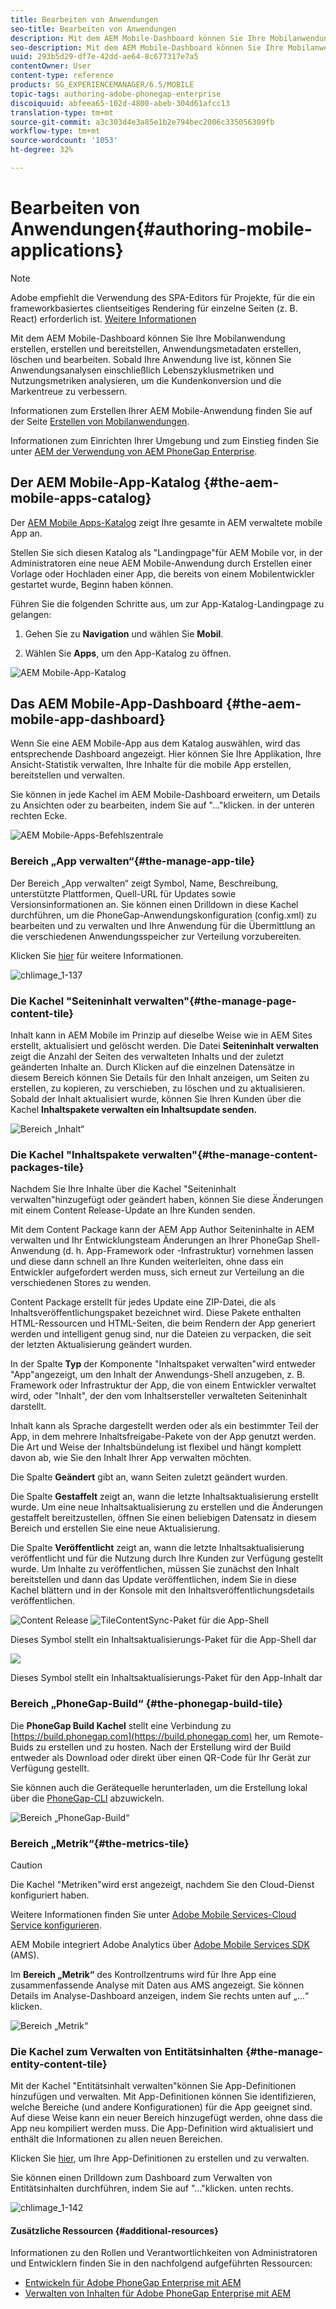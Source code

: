 ```yaml
---
title: Bearbeiten von Anwendungen
seo-title: Bearbeiten von Anwendungen
description: Mit dem AEM Mobile-Dashboard können Sie Ihre Mobilanwendung erstellen, erstellen und bereitstellen, Anwendungsmetadaten erstellen, löschen und bearbeiten. Auf dieser Seite erfahren Sie mehr.
seo-description: Mit dem AEM Mobile-Dashboard können Sie Ihre Mobilanwendung erstellen, erstellen und bereitstellen, Anwendungsmetadaten erstellen, löschen und bearbeiten. Auf dieser Seite erfahren Sie mehr.
uuid: 293b5d29-df7e-42dd-ae64-8c677317e7a5
contentOwner: User
content-type: reference
products: SG_EXPERIENCEMANAGER/6.5/MOBILE
topic-tags: authoring-adobe-phonegap-enterprise
discoiquuid: abfeea65-102d-4800-abeb-304d61afcc13
translation-type: tm+mt
source-git-commit: a3c303d4e3a85e1b2e794bec2006c335056309fb
workflow-type: tm+mt
source-wordcount: '1053'
ht-degree: 32%

---
```



# Bearbeiten von Anwendungen{#authoring-mobile-applications}

>[!NOTE]
>
>Adobe empfiehlt die Verwendung des SPA-Editors für Projekte, für die ein frameworkbasiertes clientseitiges Rendering für einzelne Seiten (z. B. React) erforderlich ist. [Weitere Informationen](/help/sites-developing/spa-overview.md)

Mit dem AEM Mobile-Dashboard können Sie Ihre Mobilanwendung erstellen, erstellen und bereitstellen, Anwendungsmetadaten erstellen, löschen und bearbeiten. Sobald Ihre Anwendung live ist, können Sie Anwendungsanalysen einschließlich Lebenszyklusmetriken und Nutzungsmetriken analysieren, um die Kundenkonversion und die Markentreue zu verbessern.

Informationen zum Erstellen Ihrer AEM Mobile-Anwendung finden Sie auf der Seite [Erstellen von Mobilanwendungen](/help/mobile/building-app-mobile-phonegap.md).

Informationen zum Einrichten Ihrer Umgebung und zum Einstieg finden Sie unter [AEM der Verwendung von AEM PhoneGap Enterprise](/help/mobile/administer-phonegap.md).

## Der AEM Mobile-App-Katalog {#the-aem-mobile-apps-catalog}

Der [AEM Mobile Apps-Katalog](http://localhost:4502/aem/apps.html/content/phonegap) zeigt Ihre gesamte in AEM verwaltete mobile App an.

Stellen Sie sich diesen Katalog als &quot;Landingpage&quot;für AEM Mobile vor, in der Administratoren eine neue AEM Mobile-Anwendung durch Erstellen einer Vorlage oder Hochladen einer App, die bereits von einem Mobilentwickler gestartet wurde, Beginn haben können.

Führen Sie die folgenden Schritte aus, um zur App-Katalog-Landingpage zu gelangen:

1. Gehen Sie zu **Navigation** und wählen Sie **Mobil**.

1. Wählen Sie **Apps**, um den App-Katalog zu öffnen.

![AEM Mobile-App-Katalog](assets/chlimage_1-135.png)

## Das AEM Mobile-App-Dashboard {#the-aem-mobile-app-dashboard}

Wenn Sie eine AEM Mobile-App aus dem Katalog auswählen, wird das entsprechende Dashboard angezeigt. Hier können Sie Ihre Applikation, Ihre Ansicht-Statistik verwalten, Ihre Inhalte für die mobile App erstellen, bereitstellen und verwalten.

Sie können in jede Kachel im AEM Mobile-Dashboard erweitern, um Details zu Ansichten oder zu bearbeiten, indem Sie auf &quot;...&quot;klicken. in der unteren rechten Ecke.

![AEM Mobile-Apps-Befehlszentrale](assets/chlimage_1-136.png)

### Bereich „App verwalten“{#the-manage-app-tile}

Der Bereich „App verwalten“ zeigt Symbol, Name, Beschreibung, unterstützte Plattformen, Quell-URL für Updates sowie Versionsinformationen an. Sie können einen Drilldown in diese Kachel durchführen, um die PhoneGap-Anwendungskonfiguration (config.xml) zu bearbeiten und zu verwalten und Ihre Anwendung für die Übermittlung an die verschiedenen Anwendungsspeicher zur Verteilung vorzubereiten.

Klicken Sie [hier](/help/mobile/phonegap-app-details-tile.md) für weitere Informationen.

![chlimage_1-137](assets/chlimage_1-137.png)

### Die Kachel &quot;Seiteninhalt verwalten&quot;{#the-manage-page-content-tile}

Inhalt kann in AEM Mobile im Prinzip auf dieselbe Weise wie in AEM Sites erstellt, aktualisiert und gelöscht werden. Die Datei **Seiteninhalt verwalten** zeigt die Anzahl der Seiten des verwalteten Inhalts und der zuletzt geänderten Inhalte an. Durch Klicken auf die einzelnen Datensätze in diesem Bereich können Sie Details für den Inhalt anzeigen, um Seiten zu erstellen, zu kopieren, zu verschieben, zu löschen und zu aktualisieren. Sobald der Inhalt aktualisiert wurde, können Sie Ihren Kunden über die Kachel **Inhaltspakete verwalten ein Inhaltsupdate senden.**

![Bereich „Inhalt“](assets/chlimage_1-138.png)

### Die Kachel &quot;Inhaltspakete verwalten&quot;{#the-manage-content-packages-tile}

Nachdem Sie Ihre Inhalte über die Kachel &quot;Seiteninhalt verwalten&quot;hinzugefügt oder geändert haben, können Sie diese Änderungen mit einem Content Release-Update an Ihre Kunden senden.

Mit dem Content Package kann der AEM App Author Seiteninhalte in AEM verwalten und Ihr Entwicklungsteam Änderungen an Ihrer PhoneGap Shell-Anwendung (d. h. App-Framework oder -Infrastruktur) vornehmen lassen und diese dann schnell an Ihre Kunden weiterleiten, ohne dass ein Entwickler aufgefordert werden muss, sich erneut zur Verteilung an die verschiedenen Stores zu wenden.

Content Package erstellt für jedes Update eine ZIP-Datei, die als Inhaltsveröffentlichungspaket bezeichnet wird. Diese Pakete enthalten HTML-Ressourcen und HTML-Seiten, die beim Rendern der App generiert werden und intelligent genug sind, nur die Dateien zu verpacken, die seit der letzten Aktualisierung geändert wurden.

In der Spalte **Typ** der Komponente &quot;Inhaltspaket verwalten&quot;wird entweder &quot;App&quot;angezeigt, um den Inhalt der Anwendungs-Shell anzugeben, z. B. Framework oder Infrastruktur der App, die von einem Entwickler verwaltet wird, oder &quot;Inhalt&quot;, der den vom Inhaltsersteller verwalteten Seiteninhalt darstellt.

Inhalt kann als Sprache dargestellt werden oder als ein bestimmter Teil der App, in dem mehrere Inhaltsfreigabe-Pakete von der App genutzt werden. Die Art und Weise der Inhaltsbündelung ist flexibel und hängt komplett davon ab, wie Sie den Inhalt Ihrer App verwalten möchten.

Die Spalte **Geändert** gibt an, wann Seiten zuletzt geändert wurden.

Die Spalte **Gestaffelt** zeigt an, wann die letzte Inhaltsaktualisierung erstellt wurde. Um eine neue Inhaltsaktualisierung zu erstellen und die Änderungen gestaffelt bereitzustellen, öffnen Sie einen beliebigen Datensatz in diesem Bereich und erstellen Sie eine neue Aktualisierung.

Die Spalte **Veröffentlicht** zeigt an, wann die letzte Inhaltsaktualisierung veröffentlicht und für die Nutzung durch Ihre Kunden zur Verfügung gestellt wurde. Um Inhalte zu veröffentlichen, müssen Sie zunächst den Inhalt bereitstellen und dann das Update veröffentlichen, indem Sie in diese Kachel blättern und in der Konsole mit den Inhaltsveröffentlichungsdetails veröffentlichen.

![Content Release ](assets/chlimage_1-139.png) ![TileContentSync-Paket für die App-Shell](do-not-localize/chlimage_1-5.png)

Dieses Symbol stellt ein Inhaltsaktualisierungs-Paket für die App-Shell dar

![](do-not-localize/chlimage_1-6.png)

Dieses Symbol stellt ein Inhaltsaktualisierungs-Paket für den App-Inhalt dar

### Bereich „PhoneGap-Build“ {#the-phonegap-build-tile}

Die **PhoneGap Build Kachel** stellt eine Verbindung zu [https://build.phonegap.com](https://build.phonegap.com) her, um Remote-Buids zu erstellen und zu hosten. Nach der Erstellung wird der Build entweder als Download oder direkt über einen QR-Code für Ihr Gerät zur Verfügung gestellt.

Sie können auch die Gerätequelle herunterladen, um die Erstellung lokal über die [PhoneGap-CLI](https://docs.phonegap.com/en/3.5.0/guide_cli_index.md.html) abzuwickeln.

![Bereich „PhoneGap-Build“](assets/chlimage_1-140.png)

### Bereich „Metrik“{#the-metrics-tile}

>[!CAUTION]
>
>Die Kachel &quot;Metriken&quot;wird erst angezeigt, nachdem Sie den Cloud-Dienst konfiguriert haben.
>
>Weitere Informationen finden Sie unter [Adobe Mobile Services-Cloud Service konfigurieren](/help/mobile/configure-adobe-mobile-cloud-service.md).

AEM Mobile integriert Adobe Analytics über [Adobe Mobile Services SDK](https://www.adobe.com/ca/solutions/digital-marketing/mobile-services/app-sdk.html) (AMS).

Im **Bereich „Metrik“** des Kontrollzentrums wird für Ihre App eine zusammenfassende Analyse mit Daten aus AMS angezeigt. Sie können Details im Analyse-Dashboard anzeigen, indem Sie rechts unten auf „...“ klicken.

![Bereich „Metrik“](assets/chlimage_1-141.png)

### Die Kachel zum Verwalten von Entitätsinhalten {#the-manage-entity-content-tile}

Mit der Kachel &quot;Entitätsinhalt verwalten&quot;können Sie App-Definitionen hinzufügen und verwalten. Mit App-Definitionen können Sie identifizieren, welche Bereiche (und andere Konfigurationen) für die App geeignet sind. Auf diese Weise kann ein neuer Bereich hinzugefügt werden, ohne dass die App neu kompiliert werden muss. Die App-Definition wird aktualisiert und enthält die Informationen zu allen neuen Bereichen.

Klicken Sie [hier](/help/mobile/phonegap-app-definitions.md), um Ihre App-Definitionen zu erstellen und zu verwalten.

Sie können einen Drilldown zum Dashboard zum Verwalten von Entitätsinhalten durchführen, indem Sie auf &quot;...&quot;klicken. unten rechts.

![chlimage_1-142](assets/chlimage_1-142.png)

#### Zusätzliche Ressourcen {#additional-resources}

Informationen zu den Rollen und Verantwortlichkeiten von Administratoren und Entwicklern finden Sie in den nachfolgend aufgeführten Ressourcen:

* [Entwickeln für Adobe PhoneGap Enterprise mit AEM](/help/mobile/developing-in-phonegap.md)
* [Verwalten von Inhalten für Adobe PhoneGap Enterprise mit AEM](/help/mobile/administer-phonegap.md)

